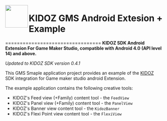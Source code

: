 <a href="url"><img src="https://github.com/Kidoz-SDK/Kidoz_Android_SDK_Example/blob/master/graphics/App%20icon.png" align="left" height="72" width="72" ></a>

# KIDOZ GMS Android Extesion + Example
=================================
**KIDOZ SDK Android Extension For Game Maker Studio, compatible with Android 4.0 (API level 14) and above.** 

*Updated to KIDOZ SDK version 0.4.1*
 
This GMS Smaple application project provides an example of the [KIDOZ](http://www.kidoz.net) SDK integration for Game maker studio android Extension.

The example application contains the following creative tools:
* KIDOZ's Feed view (+Family) content tool - the `FeedView`
* KIDOZ's Panel view (+Family) content tool - the `PanelView`
* KIDOZ's Banner view  content tool - the `KidozBanner`
* KIDOZ's Flexi Point view content tool - the `FlexiView`
